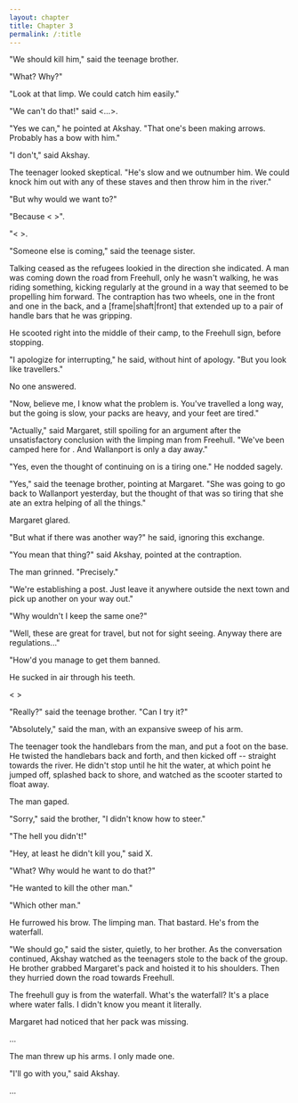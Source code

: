 ```yaml
---
layout: chapter
title: Chapter 3
permalink: /:title
---
```


"We should kill him," said the teenage brother.

"What? Why?"

"Look at that limp. We could catch him easily."

"We can't do that!" said <...>.

"Yes we can," he pointed at Akshay. "That one's been making arrows. Probably has a bow with him."

"I don't," said Akshay.

The teenager looked skeptical. "He's slow and we outnumber him. We could knock him out with any of these staves and then throw him in the river."

"But why would we want to?"

"Because < >".

"< >.

"Someone else is coming," said the teenage sister.

Talking ceased as the refugees lookied in the direction she indicated. A man was coming down the road from Freehull, only he wasn't walking, he was riding something, kicking regularly at the ground in a way that seemed to be propelling him forward. The contraption has two wheels, one in the front and one in the back, and a [frame|shaft|front] that extended up to a pair of handle bars that he was gripping.

<picture of man on scooter>

He scooted right into the middle of their camp, to the Freehull sign, before stopping.

"I apologize for interrupting," he said, without hint of apology. "But you look like travellers."

No one answered.

"Now, believe me, I know what the problem is. You've travelled a long way, but the going is slow, your packs are heavy, and your feet are tired."

"Actually," said Margaret, still spoiling for an argument after the unsatisfactory conclusion with the limping man from Freehull. "We've been camped here for <three days>. And Wallanport is only a day away."

"Yes, even the thought of continuing on is a tiring one." He nodded sagely.

"Yes," said the teenage brother, pointing at Margaret. "She was going to go back to Wallanport yesterday, but the thought of that was so tiring that she ate an extra helping of all the things."

Margaret glared.

"But what if there was another way?" he said, ignoring this exchange.

"You mean that thing?" said Akshay, pointed at the contraption.

The man grinned. "Precisely."

"We're establishing a post. Just leave it anywhere outside the next town and pick up another on your way out."

"Why wouldn't I keep the same one?"

"Well, these are great for travel, but not for sight seeing. Anyway there are regulations..."

"How'd you manage to get them banned.

He sucked in air through his teeth.

< >

"Really?" said the teenage brother. "Can I try it?"

"Absolutely," said the man, with an expansive sweep of his arm.

The teenager took the handlebars from the man, and put a foot on the base. He twisted the handlebars back and forth, and then kicked off -- straight towards the river. He didn't stop until he hit the water, at which point he jumped off, splashed back to shore, and watched as the scooter started to float away.

The man gaped.

"Sorry," said the brother, "I didn't know how to steer."

"The hell you didn't!"

"Hey, at least he didn't kill you," said X.

"What? Why would he want to do that?"

"He wanted to kill the other man."

"Which other man."

He furrowed his brow. The limping man. That bastard. He's from the waterfall.

"We should go," said the sister, quietly, to her brother. As the conversation continued, Akshay watched as the teenagers stole to the back of the group. He brother grabbed Margaret's pack and hoisted it to his shoulders. Then they hurried down the road towards Freehull.

The freehull guy is from the waterfall. What's the waterfall? It's a place where water falls. I didn't know you meant it literally.

Margaret had noticed that her pack was missing.

...

The man threw up his arms. I only made one.

"I'll go with you," said Akshay.

...
